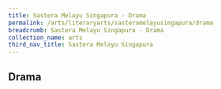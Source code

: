 ```yaml
---
title: Sastera Melayu Singapura - Drama
permalink: /arts/literaryarts/sasteramelayusingapura/drama
breadcrumb: Sastera Melayu Singapura - Drama
collection_name: arts
third_nav_title: Sastera Melayu Singapura
---
```


## **Drama**